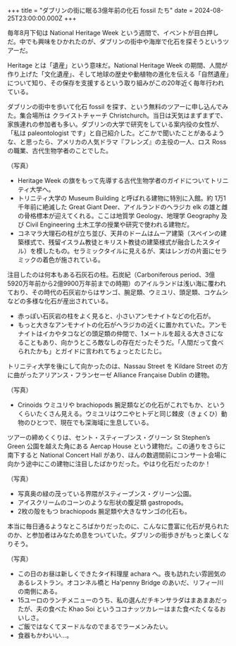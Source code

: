 +++
title = "ダブリンの街に眠る3億年前の化石 fossil たち"
date = 2024-08-25T23:00:00.000Z
+++

毎年8月下旬は National Heritage Week という週間で、イベントが目白押しだ。中でも興味をひかれたのが、ダブリンの街中や海岸で化石を探そうというツアーだ。

<!--more-->

Heritage とは「遺産」という意味だ。National Heritage Week の期間、人間が作り上げた「文化遺産」、そして地球の歴史や動植物の進化を伝える「自然遺産」について知り、その保存を支援するという取り組みがこの20年近く毎年行われている。

ダブリンの街中を歩いて化石 fossil を探す、という無料のツアーに申し込んでみた。集合場所は クライストチャーチ Christchurch。当日は天気はまずまずで、家族連れの参加者も多い。ダブリンの大学で研究をしている案内役の女性が、「私は paleontologist です」と自己紹介した。どこかで聞いたことがあるような、と思ったら、アメリカの人気ドラマ『フレンズ』の主役の一人、ロス Ross の職業、古代生物学者のことでした。

（写真）

* Heritage Week の旗をもって先導する古代生物学者のガイドについてトリニティ大学へ。
* トリニティ大学の Museum Building と呼ばれる建物に特別に入館。約 1万1千年前に絶滅した Great Giant Deer、アイルランドのヘラジカ elk の雄と雌の骨格標本が迎えてくれる。ここは地質学 Geology、地理学 Geography 及び Civil Engineering 土木工学の授業や研究で使われる建物だ。
* コネマラ大理石の柱が立ち並び、天井のドームはムーア建築（スペインの建築様式で、残留イスラム教徒とキリスト教徒の建築様式が融合したスタイル）を模したもの。セラミックタイルに見えるが、実はレンガの片面にセラミックの着色が施されている。

注目したのは何本もある石灰石の柱。石炭紀（Carboniferous period、3億5920万年前から2億9900万年前までの時期）のアイルランドは浅い海に覆われており、その時代の石灰岩からはサンゴ、腕足類、ウミユリ、頭足類、コケムシなどの多様な化石が産出されている。

* 赤っぽい石灰岩の柱をよく見ると、小さいアンモナイトなどの化石が。
* もっと大きなアンモナイトの化石がヘラジカの近くに置かれていた。アンモナイトはイカやタコなどの頭足類の仲間で、1メートルを超える大きさになることもあり、向かうところ敵なしの存在だったそうだ。「人間だって食べられたかも」とガイドに言われてちょっとたじたじ。

トリニティ大学を後にして向かったのは、Nassau Street を Kildare Street の方に曲がったアリアンス・フランセーゼ Alliance Française Dublin の建物。

（写真）

* Crinoids ウミユリや brachiopods 腕足類などの化石がこれでもか、というくらいたくさん見える。ウミユリはウニやヒトデと同じ棘皮（きょくひ）動物のひとつで、現在でも深海域に生息している。

ツアーの締めくくりは、セント・スティーブンス・グリーン St Stephen’s Green 公園を越えた角にある Aercap House という建物だ。この通りをさらに南下すると National Concert Hall があり、ほんの数週間前にコンサート会場に向かう途中にこの建物に注目したばかりだった。やはり化石だったのか！

（写真）

* 写真奥の緑の茂っている界隈がスティーブンス・グリーン公園。
* アイスクリームのコーンのような形状の腹足類 gastropods。
* 2枚の殻をもつ brachiopods 腕足類や大きなサンゴの化石も。

本当に毎日通るようなところばかりだったのに、こんなに豊富に化石が見られたのか、と参加者はみなため息をついていた。ダブリンの街歩きがもっと楽しくなりそう。

（写真）

* この日のお昼は新しくできたタイ料理屋 achara へ。夜も訪れたい雰囲気のあるレストラン。オコンネル橋と Ha'penny Bridge のあいだ、リフィー川の南側にある。
* 15ユーロのランチメニューのうち、私の選んだチキンサラダはまあまあだったが、夫の食べた Khao Soi というココナッツカレーはまた食べたくなるおいしさ。
* ご飯ではなくてヌードルなのでまるでラーメンみたい。
* 食器もかわいい...。
